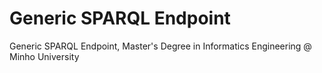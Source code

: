 # Generic SPARQL Endpoint

Generic SPARQL Endpoint, Master's Degree in Informatics Engineering @ Minho University

